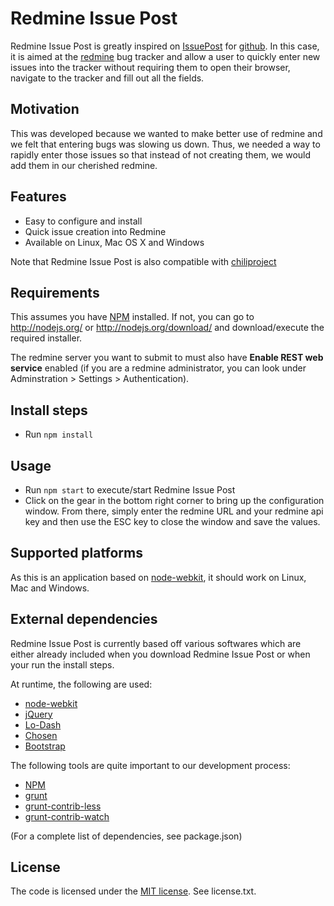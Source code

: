 Redmine Issue Post
=========

Redmine Issue Post is greatly inspired on [IssuePost][1] for [github][2]. In this case, it is aimed at the [redmine][3] bug tracker and allow a user to quickly enter new issues into the tracker without requiring them to open their browser, navigate to the tracker and fill out all the fields.

Motivation
------------

This was developed because we wanted to make better use of redmine and we felt that entering bugs was slowing us down. Thus, we needed a way to rapidly enter those issues so that instead of not creating them, we would add them in our cherished redmine.

Features
--------

* Easy to configure and install
* Quick issue creation into Redmine
* Available on Linux, Mac OS X and Windows

Note that Redmine Issue Post is also compatible with [chiliproject][14]

Requirements
------------

This assumes you have [NPM][13] installed. If not, you can go to http://nodejs.org/ or http://nodejs.org/download/ and download/execute the required installer.

The redmine server you want to submit to must also have **Enable REST web service** enabled (if you are a redmine administrator, you can look under Adminstration > Settings > Authentication).

Install steps
-------------

* Run `npm install`

Usage
-----

* Run `npm start` to execute/start Redmine Issue Post
* Click on the gear in the bottom right corner to bring up the configuration window. From there, simply enter the redmine URL and your redmine api key and then use the ESC key to close the window and save the values.

Supported platforms
-------------------

As this is an application based on [node-webkit][5], it should work on Linux, Mac and Windows.

External dependencies
---------------------

Redmine Issue Post is currently based off various softwares which are either already included when you download Redmine Issue Post or when your run the install steps.

At runtime, the following are used:

* [node-webkit][5]
* [jQuery][6]
* [Lo-Dash][7]
* [Chosen][8]
* [Bootstrap][9]

The following tools are quite important to our development process:

* [NPM][13]
* [grunt][10]
* [grunt-contrib-less][11]
* [grunt-contrib-watch][12]

(For a complete list of dependencies, see package.json)

License
-------

The code is licensed under the [MIT license][4]. See license.txt.

  [1]: http://issuepostapp.com/
  [2]: http://www.github.com
  [3]: http://www.redmine.org
  [4]: http://opensource.org/licenses/MIT
  [5]: https://github.com/rogerwang/node-webkit
  [6]: http://jquery.com/
  [7]: http://lodash.com/
  [8]: http://harvesthq.github.io/chosen/
  [9]: http://getbootstrap.com/
  [10]: http://gruntjs.com/
  [11]: https://npmjs.org/package/grunt-contrib-less
  [12]: https://npmjs.org/package/grunt-contrib-watch
  [13]: https://npmjs.org/
  [14]: https://www.chiliproject.org/